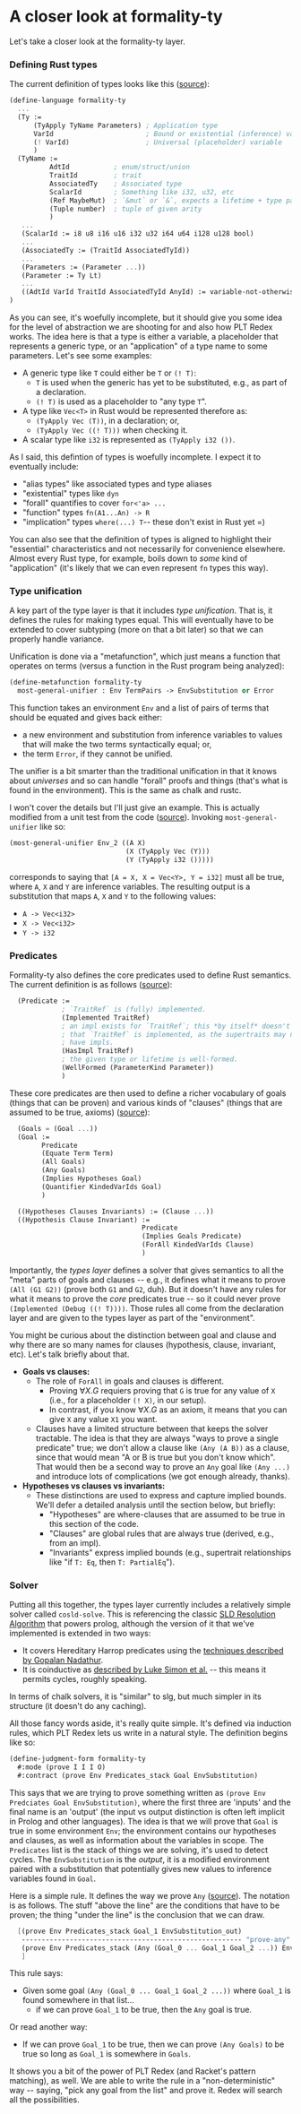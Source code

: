 # A closer look at formality-ty

Let's take a closer look at the formality-ty layer. 

### Defining Rust types

The current definition of types looks like this ([source](https://github.com/nikomatsakis/a-mir-formality/blob/47eceea34b5f56a55d781acc73dca86c996b15c5/src/ty/grammar.rkt#L25-L37)):

```scheme
(define-language formality-ty
  ...
  (Ty :=
      (TyApply TyName Parameters) ; Application type
      VarId                       ; Bound or existential (inference) variable
      (! VarId)                   ; Universal (placeholder) variable
      )
  (TyName :=
          AdtId           ; enum/struct/union
          TraitId         ; trait
          AssociatedTy    ; Associated type
          ScalarId        ; Something like i32, u32, etc
          (Ref MaybeMut)  ; `&mut` or `&`, expects a lifetime + type parameter
          (Tuple number)  ; tuple of given arity
          )
   ...
   (ScalarId := i8 u8 i16 u16 i32 u32 i64 u64 i128 u128 bool)
   ...
   (AssociatedTy := (TraitId AssociatedTyId))
   ...
   (Parameters := (Parameter ...))
   (Parameter := Ty Lt)
   ...
   ((AdtId VarId TraitId AssociatedTyId AnyId) := variable-not-otherwise-mentioned)
)
```

As you can see, it's woefully incomplete, but it should give you some idea for the level of abstraction we are shooting for and also how PLT Redex works. The idea here is that a type is either a variable, a placeholder that represents a generic type, or an "application" of a type name to some parameters. Let's see some examples:

* A generic type like `T` could either be `T` or `(! T)`:
    * `T` is used when the generic has yet to be substituted, e.g., as part of a declaration.
    * `(! T)` is used as a placeholder to "any type `T`".
* A type like `Vec<T>` in Rust would be represented therefore as:
    * `(TyApply Vec (T))`, in a declaration; or,
    * `(TyApply Vec ((! T)))` when checking it.
* A scalar type like `i32` is represented as `(TyApply i32 ())`.

As I said, this defintion of types is woefully incomplete. I expect it to eventually include:

* "alias types" like associated types and type aliases
* "existential" types like `dyn`
* "forall" quantifies to cover `for<'a> ...`
* "function" types `fn(A1...An) -> R`
* "implication" types `where(...) T`-- these don't exist in Rust yet =)

You can also see that the definition of types is aligned to highlight their "essential" characteristics and not necessarily for convenience elsewhere. Almost every Rust type, for example, boils down to *some* kind of "application" (it's likely that we can even represent `fn` types this way).

### Type unification

A key part of the type layer is that it includes *type unification*. That is, it defines the rules for making types equal. This will eventually have to be extended to cover subtyping (more on that a bit later) so that we can properly handle variance.

Unification is done via a "metafunction", which just means a function that operates on terms (versus a function in the Rust program being analyzed):

```scheme
(define-metafunction formality-ty
  most-general-unifier : Env TermPairs -> EnvSubstitution or Error
```

This function takes an environment `Env` and a list of pairs of terms that should be equated and gives back either:

* a new environment and substitution from inference variables to values that will make the two terms syntactically equal; or,
* the term `Error`, if they cannot be unified.

The unifier is a bit smarter than the traditional unification in that it knows about *universes* and so can handle "forall" proofs and things (that's what is found in the environment). This is the same as chalk and rustc. 

I won't cover the details but I'll just give an example. This is actually modified from a unit test from the code ([source](https://github.com/nikomatsakis/a-mir-formality/blob/47eceea34b5f56a55d781acc73dca86c996b15c5/src/ty/unify.rkt#L254-L269)). Invoking `most-general-unifier` like so:

```scheme
(most-general-unifier Env_2 ((A X)
                             (X (TyApply Vec (Y)))
                             (Y (TyApply i32 ()))))
```

corresponds to saying that `[A = X, X = Vec<Y>, Y = i32]` must all be true, where `A`, `X` and `Y` are inference variables. The resulting output is a substitution that maps `A`, `X` and `Y` to the following values:

* `A -> Vec<i32>`
* `X -> Vec<i32>`
* `Y -> i32`

### Predicates

Formality-ty also defines the core predicates used to define Rust semantics. The current definition is as follows ([source](https://github.com/nikomatsakis/a-mir-formality/blob/47eceea34b5f56a55d781acc73dca86c996b15c5/src/ty/grammar.rkt#L121-L130)):

```scheme
  (Predicate :=
             ; `TraitRef` is (fully) implemented.
             (Implemented TraitRef)
             ; an impl exists for `TraitRef`; this *by itself* doesn't mean
             ; that `TraitRef` is implemented, as the supertraits may not
             ; have impls.
             (HasImpl TraitRef)
             ; the given type or lifetime is well-formed.
             (WellFormed (ParameterKind Parameter))
             )
```

These core predicates are then used to define a richer vocabulary of goals (things that can be proven) and various kinds of "clauses" (things that are assumed to be true, axioms) ([source](https://github.com/nikomatsakis/a-mir-formality/blob/47eceea34b5f56a55d781acc73dca86c996b15c5/src/ty/grammar.rkt#L136-L143)):

```scheme
  (Goals = (Goal ...))
  (Goal :=
        Predicate
        (Equate Term Term)
        (All Goals)
        (Any Goals)
        (Implies Hypotheses Goal)
        (Quantifier KindedVarIds Goal)
        )

  ((Hypotheses Clauses Invariants) := (Clause ...))
  ((Hypothesis Clause Invariant) :=
                                 Predicate
                                 (Implies Goals Predicate)
                                 (ForAll KindedVarIds Clause)
                                 )
```

Importantly, the *types layer* defines a solver that gives semantics to all the "meta" parts of goals and clauses -- e.g., it defines what it means to prove `(All (G1 G2))` (prove both `G1` and `G2`, duh). But it doesn't have any rules for what it means to prove the *core* predicates true -- so it could never prove `(Implemented (Debug ((! T))))`. Those rules all come from the declaration layer and are given to the types layer as part of the "environment".

You might be curious about the distinction between goal and clause and why there are so many names for clauses (hypothesis, clause, invariant, etc). Let's talk briefly about that.

* **Goals vs clauses:** 
    * The role of `ForAll` in goals and clauses is different.
        * Proving $\forall X. G$ requiers proving that `G` is true for any value of `X` (i.e., for a placeholder `(! X)`, in our setup).
        * In contrast, if you know $\forall X. G$ as an axiom, it means that you can give `X` any value `X1` you want.
    * Clauses have a limited structure between that keeps the solver tractable. The idea is that they are always "ways to prove a single predicate" true; we don't allow a clause like `(Any (A B))` as a clause, since that would mean "A or B is true but you don't know which". That would then be a second way to prove an `Any` goal like `(Any ...)` and introduce lots of complications (we got enough already, thanks).
* **Hypotheses vs clauses vs invariants:**
    * These distinctions are used to express and capture implied bounds. We'll defer a detailed analysis until the section below, but briefly:
        * "Hypotheses" are where-clauses that are assumed to be true in this section of the code.
        * "Clauses" are global rules that are always true (derived, e.g., from an impl).
        * "Invariants" express implied bounds (e.g., supertrait relationships like "if `T: Eq`, then `T: PartialEq`").

### Solver

Putting all this together, the types layer currently includes a relatively simple solver called `cosld-solve`. This is referencing the classic [SLD Resolution Algorithm](https://en.wikipedia.org/wiki/SLD_resolution) that powers prolog, although the version of it that we've implemented is extended in two ways:

* It covers Hereditary Harrop predicates using the [techniques described by Gopalan Nadathur](https://citeseerx.ist.psu.edu/viewdoc/download?doi=10.1.1.107.2510&rep=rep1&type=pdf).
* It is coinductive as [described by Luke Simon et al.](https://citeseerx.ist.psu.edu/viewdoc/download?doi=10.1.1.102.9618&rep=rep1&type=pdf) -- this means it permits cycles, roughly speaking.

In terms of chalk solvers, it is "similar" to slg, but much simpler in its structure (it doesn't do any caching). 

All those fancy words aside, it's really quite simple. It's defined via induction rules, which PLT Redex lets us write in a natural style. The definition begins like so:

```scheme
(define-judgment-form formality-ty
  #:mode (prove I I I O)
  #:contract (prove Env Predicates_stack Goal EnvSubstitution)
```

This says that we are trying to prove something written as `(prove Env Predciates Goal EnvSubstitution)`, where the first three are 'inputs' and the final name is an 'output' (the input vs output distinction is often left implicit in Prolog and other languages). The idea is that we will prove that `Goal` is true in some environment `Env`; the environment contains our hypotheses and clauses, as well as information about the variables in scope. The `Predicates` list is the stack of things we are solving, it's used to detect cycles. The `EnvSubstitution` is the *output*, it is a modified environment paired with a substitution that potentially gives new values to inference variables found in `Goal`.

Here is a simple rule. It defines the way we prove `Any` ([source](https://github.com/nikomatsakis/a-mir-formality/blob/main/src/ty/cosld-solve/prove.rkt#L62-L65)). The notation is as follows. The stuff "above the line" are the conditions that have to be proven; the thing "under the line" is the conclusion that we can draw.

```scheme
  [(prove Env Predicates_stack Goal_1 EnvSubstitution_out)
   ------------------------------------------------------- "prove-any"
   (prove Env Predicates_stack (Any (Goal_0 ... Goal_1 Goal_2 ...)) EnvSubstitution_out)
   ]
```

This rule says:

* Given some goal `(Any (Goal_0 ... Goal_1 Goal_2 ...))` where `Goal_1` is found somewhere in that list...
    * if we can prove `Goal_1` to be true, then the `Any` goal is true.

Or read another way:

* If we can prove `Goal_1` to be true, then we can prove `(Any Goals)` to be true so long as `Goal_1` is somewhere in `Goals`.

It shows you a bit of the power of PLT Redex (and Racket's pattern matching), as well. We are able to write the rule in a "non-deterministic" way -- saying, "pick any goal from the list" and prove it. Redex will search all the possibilities.

